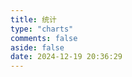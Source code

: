 ```yaml
---
title: 统计
type: "charts"
comments: false
aside: false
date: 2024-12-19 20:36:29
---
```


<!-- 文章发布时间统计图 2024-09是从2024年9月开始计算 -->
<!-- markdownlint-disable-next-line MD033 -->
<div id="posts-chart" data-start="2013-06" style="border-radius: 8px; height: 300px; padding: 10px;"></div>
<!-- 文章标签统计图 --> <!-- data-length="10" 是显示的标签数量 -->
<!-- markdownlint-disable-next-line MD033 -->
<div id="tags-chart" data-length="10" style="border-radius: 8px; height: 300px; padding: 10px;"></div>
<!-- 文章分类统计图 -->
<!-- markdownlint-disable-next-line MD033 -->
<div id="categories-chart" data-parent="true" style="border-radius: 8px; height: 300px; padding: 10px;"></div>
